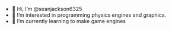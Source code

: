 - 👋 Hi, I’m @seanjackson6325
- 👀 I’m interested in programming physics engines and graphics.
- 🌱 I’m currently learning to make game engines
